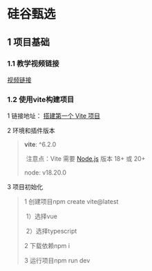 # 硅谷甄选

##  1 项目基础  

### 1.1 教学视频链接

[视频链接](https://www.bilibili.com/video/BV1Xh411V7b5?vd_source=0a0dd058ef849bffba564af91a70780d&spm_id_from=333.788.videopod.episodes&p=14)

### 1.2 使用vite构建项目

1 链接地址：  [搭建第一个 Vite 项目](https://cn.vite.dev/guide/)

2 环境和插件版本

> **vite**:  ^6.2.0   
>
> ​		注意点：Vite 需要 [Node.js](https://nodejs.org/en/) 版本 18+ 或 20+
>
> node: v18.20.0



3 项目初始化

> 1 创建项目npm create vite@latest 
>
> ​		1）选择vue 
>
> ​		2）选择typescript
>
> 2 下载依赖npm i
>
> 3 运行项目npm run dev




